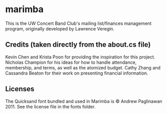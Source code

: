 # marimba

This is the UW Concert Band Club's mailing list/finances management program, originally developed by Lawrence Veregin.

## Credits (taken directly from the about.cs file)

Kevin Chen and Krista Poon for providing the inspiration for this project.
Nicholas Champion for his ideas for how to handle attendance, membership, and terms, as well as the atomized budget.
Cathy Zhang and Cassandra Beaton for their work on presenting financial information.

## Licenses

The Quicksand font bundled and used in Marimba is &copy; Andrew Paglinawan 2011. See the license file in the fonts folder.
